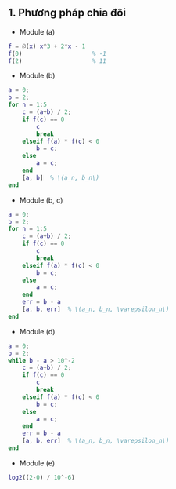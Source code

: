 ## 1. Phương pháp chia đôi
* Module (a)
```matlab
f = @(x) x^3 + 2*x - 1
f(0)                    % -1
f(2)                    % 11
```

* Module (b)
```matlab
a = 0;
b = 2;
for n = 1:5
    c = (a+b) / 2;
    if f(c) == 0
        c
        break
    elseif f(a) * f(c) < 0
        b = c;
    else
        a = c;
    end
    [a, b]  % \(a_n, b_n\)
end
```

* Module (b, c)
```matlab
a = 0;
b = 2;
for n = 1:5
    c = (a+b) / 2;
    if f(c) == 0
        c
        break
    elseif f(a) * f(c) < 0
        b = c;
    else
        a = c;
    end
    err = b - a
    [a, b, err]  % \(a_n, b_n, \varepsilon_n\)
end
```

* Module (d)
```matlab
a = 0;
b = 2;
while b - a > 10^-2
    c = (a+b) / 2;
    if f(c) == 0
        c
        break
    elseif f(a) * f(c) < 0
        b = c;
    else
        a = c;
    end
    err = b - a
    [a, b, err]  % \(a_n, b_n, \varepsilon_n\)
end
```

* Module (e)
```matlab
log2((2-0) / 10^-6)
```
